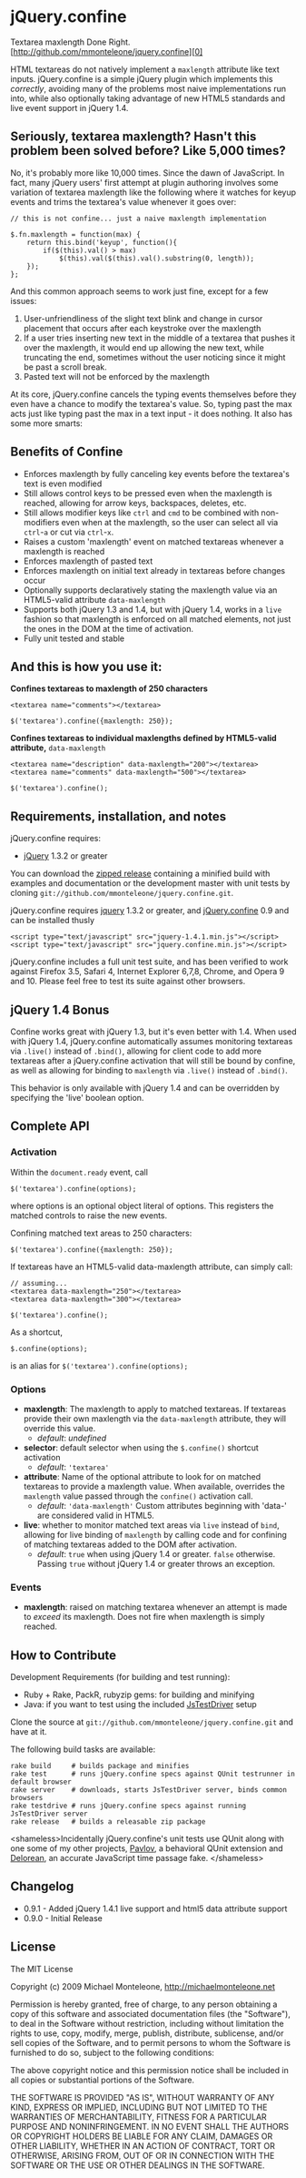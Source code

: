 jQuery.confine
==============
Textarea maxlength Done Right.  
[http://github.com/mmonteleone/jquery.confine][0]

HTML textareas do not natively implement a `maxlength` attribute like text inputs.  jQuery.confine is a simple jQuery plugin which implements this *correctly*, avoiding many of the problems most naive implementations run into, while also optionally taking advantage of new HTML5 standards and live event support in jQuery 1.4.

Seriously, textarea maxlength?  Hasn't this problem been solved before?  Like 5,000 times?
------------------------------------------------------------------------------

No, it's probably more like 10,000 times.  Since the dawn of JavaScript.  In fact, many jQuery users' first attempt at plugin authoring involves some variation of textarea maxlength like the following where it watches for keyup events and trims the textarea's value whenever it goes over:

    // this is not confine... just a naive maxlength implementation
    
    $.fn.maxlength = function(max) {
        return this.bind('keyup', function(){
            if($(this).val() > max)
                $(this).val($(this).val().substring(0, length));
        });  
    };

And this common approach seems to work just fine, except for a few issues:

  1. User-unfriendliness of the slight text blink and change in cursor placement that occurs after each keystroke over the maxlength
  2. If a user tries inserting new text in the middle of a textarea that pushes it over the maxlength, it would end up allowing the new text, while truncating the end, sometimes without the user noticing since it might be past a scroll break.  
  3. Pasted text will not be enforced by the maxlength
  
At its core, jQuery.confine cancels the typing events themselves before they even have a chance to modify the textarea's value.  So, typing past the max acts just like typing past the max in a text input - it does nothing.  It also has some more smarts:

Benefits of Confine
-------------------

  * Enforces maxlength by fully canceling key events before the textarea's text is even modified
  * Still allows control keys to be pressed even when the maxlength is reached, allowing for arrow keys, backspaces, deletes, etc.
  * Still allows modifier keys like `ctrl` and `cmd` to be combined with non-modifiers even when at the maxlength, so the user can select all via `ctrl`-`a` or cut via `ctrl`-`x`.
  * Raises a custom 'maxlength' event on matched textareas whenever a maxlength is reached
  * Enforces maxlength of pasted text
  * Enforces maxlength on initial text already in textareas before changes occur
  * Optionally supports declaratively stating the maxlength value via an HTML5-valid attribute `data-maxlength`
  * Supports both jQuery 1.3 and 1.4, but with jQuery 1.4, works in a `live` fashion so that maxlength is enforced on all matched elements, not just the ones in the DOM at the time of activation.
  * Fully unit tested and stable

And this is how you use it:
---------------------------

**Confines textareas to maxlength of 250 characters**

    <textarea name="comments"></textarea>
    
    $('textarea').confine({maxlength: 250});
    
**Confines textareas to individual maxlengths defined by HTML5-valid attribute,** `data-maxlength`

    <textarea name="description" data-maxlength="200"></textarea>
    <textarea name="comments" data-maxlength="500"></textarea>
    
    $('textarea').confine();

Requirements, installation, and notes
-------------------------------------

jQuery.confine requires:

* [jQuery][3] 1.3.2 or greater

You can download the [zipped release][8] containing a minified build with examples and documentation or the development master with unit tests by cloning `git://github.com/mmonteleone/jquery.confine.git`.

jQuery.confine requires [jquery][3] 1.3.2 or greater, and [jQuery.confine][9] 0.9 and can be installed thusly 

    <script type="text/javascript" src="jquery-1.4.1.min.js"></script>
    <script type="text/javascript" src="jquery.confine.min.js"></script>

jQuery.confine includes a full unit test suite, and has been verified to work against Firefox 3.5, Safari 4, Internet Explorer 6,7,8, Chrome, and Opera 9 and 10.  Please feel free to test its suite against other browsers.

jQuery 1.4 Bonus
----------------

Confine works great with jQuery 1.3, but it's even better with 1.4.  When used with jQuery 1.4, jQuery.confine automatically assumes monitoring textareas via `.live()` instead of `.bind()`, allowing for client code to add more textareas after a jQuery.confine activation that will still be bound by confine, as well as allowing for binding to `maxlength` via `.live()` instead of `.bind()`.

This behavior is only available with jQuery 1.4 and can be overridden by specifying the 'live' boolean option.

Complete API
------------

### Activation

Within the `document.ready` event, call

    $('textarea').confine(options);

where options is an optional object literal of options.  This registers the matched controls to raise the new events.

Confining matched text areas to 250 characters:

    $('textarea').confine({maxlength: 250});
    
If textareas have an HTML5-valid data-maxlength attribute, can simply call:

    // assuming...
    <textarea data-maxlength="250"></textarea>
    <textarea data-maxlength="300"></textarea>
    
    $('textarea').confine();   

As a shortcut,    

    $.confine(options);  

is an alias for `$('textarea').confine(options);`  

### Options

* **maxlength**: The maxlength to apply to matched textareas.  If textareas provide their own maxlength via the `data-maxlength` attribute, they will override this value.
  * *default*: *undefined*
* **selector**: default selector when using the `$.confine()` shortcut activation
  * *default*: `'textarea'`
* **attribute**: Name of the optional attribute to look for on matched textareas to provide a maxlength value.  When available, overrides the `maxlength` value passed through the `confine()` activation call.
  * *default*: `'data-maxlength'`  Custom attributes beginning with 'data-' are considered valid in HTML5.
* **live**: whether to monitor matched text areas via `live` instead of `bind`, allowing for live binding of `maxlength` by calling code and for confining of matching textareas added to the DOM after activation.
  * *default*: `true` when using jQuery 1.4 or greater.  `false` otherwise.  Passing `true` without jQuery 1.4 or greater throws an exception.


### Events

* **maxlength**:  raised on matching textarea whenever an attempt is made to *exceed* its maxlength.  Does not fire when maxlength is simply reached.


How to Contribute
-----------------

Development Requirements (for building and test running):

* Ruby + Rake, PackR, rubyzip gems: for building and minifying
* Java: if you want to test using the included [JsTestDriver][6] setup

Clone the source at `git://github.com/mmonteleone/jquery.confine.git` and have at it.

The following build tasks are available:

    rake build     # builds package and minifies
    rake test      # runs jQuery.confine specs against QUnit testrunner in default browser
    rake server    # downloads, starts JsTestDriver server, binds common browsers
    rake testdrive # runs jQuery.confine specs against running JsTestDriver server
    rake release   # builds a releasable zip package

&lt;shameless&gt;Incidentally jQuery.confine's unit tests use QUnit along with one some of my other projects, [Pavlov][4], a behavioral QUnit extension and [Delorean][9], an accurate JavaScript time passage fake. &lt;/shameless&gt;

Changelog
---------

* 0.9.1 - Added jQuery 1.4.1 live support and html5 data attribute support
* 0.9.0 - Initial Release

License
-------

The MIT License

Copyright (c) 2009 Michael Monteleone, http://michaelmonteleone.net

Permission is hereby granted, free of charge, to any person obtaining
a copy of this software and associated documentation files (the
"Software"), to deal in the Software without restriction, including
without limitation the rights to use, copy, modify, merge, publish,
distribute, sublicense, and/or sell copies of the Software, and to
permit persons to whom the Software is furnished to do so, subject to
the following conditions:

The above copyright notice and this permission notice shall be
included in all copies or substantial portions of the Software.

THE SOFTWARE IS PROVIDED "AS IS", WITHOUT WARRANTY OF ANY KIND,
EXPRESS OR IMPLIED, INCLUDING BUT NOT LIMITED TO THE WARRANTIES OF
MERCHANTABILITY, FITNESS FOR A PARTICULAR PURPOSE AND
NONINFRINGEMENT. IN NO EVENT SHALL THE AUTHORS OR COPYRIGHT HOLDERS BE
LIABLE FOR ANY CLAIM, DAMAGES OR OTHER LIABILITY, WHETHER IN AN ACTION
OF CONTRACT, TORT OR OTHERWISE, ARISING FROM, OUT OF OR IN CONNECTION
WITH THE SOFTWARE OR THE USE OR OTHER DEALINGS IN THE SOFTWARE.

[0]: http://github.com/mmonteleone/jquery.confine "jQuery.confine"
[1]: http://michaelmonteleone.net "Michael Monteleone"
[3]: http://jquery.com "jQuery"
[4]: http://github.com/mmonteleone/pavlov "Pavlov"
[6]: http://code.google.com/p/js-test-driver/ "JsTestDriver"
[7]: http://github.com/mmonteleone/jquery.confine/raw/master/jquery.confine.js "raw confine script"
[8]: http://cloud.github.com/downloads/mmonteleone/jquery.confine/jquery.confine.zip "jQuery.confine Release"
[9]: http://github.com/mmonteleone/delorean "DeLorean"
